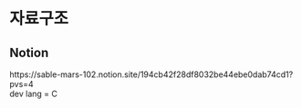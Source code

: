 <h1>자료구조</h1>

<h2>Notion</h2>
https://sable-mars-102.notion.site/194cb42f28df8032be44ebe0dab74cd1?pvs=4
<br>
dev lang = C
